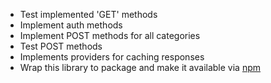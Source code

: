 * Test implemented 'GET' methods
* Implement auth methods
* Implement POST methods for all categories
* Test POST methods
* Implements providers for caching responses
* Wrap this library to package and make it available via [npm](http://npmjs.org)
